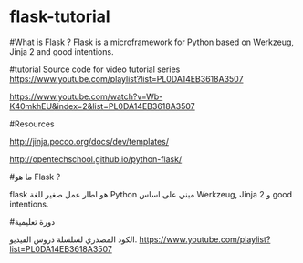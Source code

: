 flask-tutorial
==============


#What is Flask ?
Flask is a microframework for Python based on Werkzeug, Jinja 2 and good intentions.

#tutorial
Source code for video tutorial series
https://www.youtube.com/playlist?list=PL0DA14EB3618A3507

https://www.youtube.com/watch?v=Wb-K40mkhEU&index=2&list=PL0DA14EB3618A3507

#Resources

http://jinja.pocoo.org/docs/dev/templates/

http://opentechschool.github.io/python-flask/

#ما هو Flask ?

flask هو اطار عمل صغير للغة Python مبني على اساس Werkzeug, Jinja 2 و good intentions.

#دورة تعليمية

الكود المصدري لسلسلة دروس الفيديو.
https://www.youtube.com/playlist?list=PL0DA14EB3618A3507
